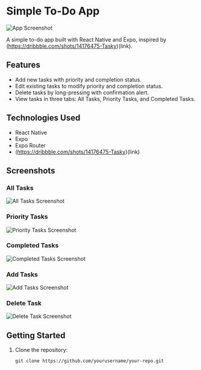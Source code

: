 # Simple To-Do App

![App Screenshot](/preview/landingScreen.png)

A simple to-do app built with React Native and Expo, inspired by (https://dribbble.com/shots/14176475-Tasky)(link).

## Features

- Add new tasks with priority and completion status.
- Edit existing tasks to modify priority and completion status.
- Delete tasks by long-pressing with confirmation alert.
- View tasks in three tabs: All Tasks, Priority Tasks, and Completed Tasks.

## Technologies Used

- React Native
- Expo
- Expo Router
- (https://dribbble.com/shots/14176475-Tasky)(link)

## Screenshots

### All Tasks
![All Tasks Screenshot](/preview/allTasksScreen.png)

### Priority Tasks
![Priority Tasks Screenshot](/preview/topTasksScreen.png)

### Completed Tasks
![Completed Tasks Screenshot](/preview/completedTasksScreen.png)

### Add Tasks
![Add Tasks Screenshot](/preview/addTaskScreen.png)

### Delete Task
![Delete Task Screenshot](/preview/deleteAlertScreen.png)

## Getting Started

1. Clone the repository:

   ```shell
   git clone https://github.com/yourusername/your-repo.git
